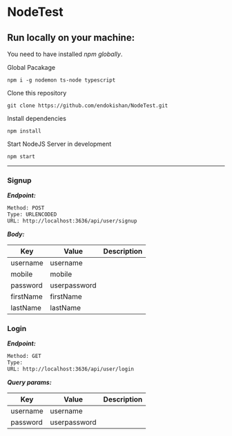 # NodeTest

## Run locally on your machine:
You need to have installed _npm_ _globally_.

Global Pacakage
``` shell
npm i -g nodemon ts-node typescript
```

Clone this repository
``` shell
git clone https://github.com/endokishan/NodeTest.git
```

Install dependencies
``` shell
npm install
```



Start NodeJS Server in development
``` shell
npm start
```

____

###  Signup



***Endpoint:***

```bash
Method: POST
Type: URLENCODED
URL: http://localhost:3636/api/user/signup
```



***Body:***


| Key | Value | Description |
| --- | ------|-------------|
| username | username |  |
| mobile | mobile |  |
| password | userpassword |  |
| firstName | firstName |  |
| lastName | lastName |  |


###  Login



***Endpoint:***

```bash
Method: GET
Type: 
URL: http://localhost:3636/api/user/login
```



***Query params:***

| Key | Value | Description |
| --- | ------|-------------|
| username | username |  |
| password | userpassword |  |
